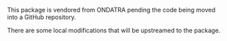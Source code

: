 This package is vendored from ONDATRA pending the code being
moved into a GitHub repository.

There are some local modifications that will be upstreamed
to the package.
